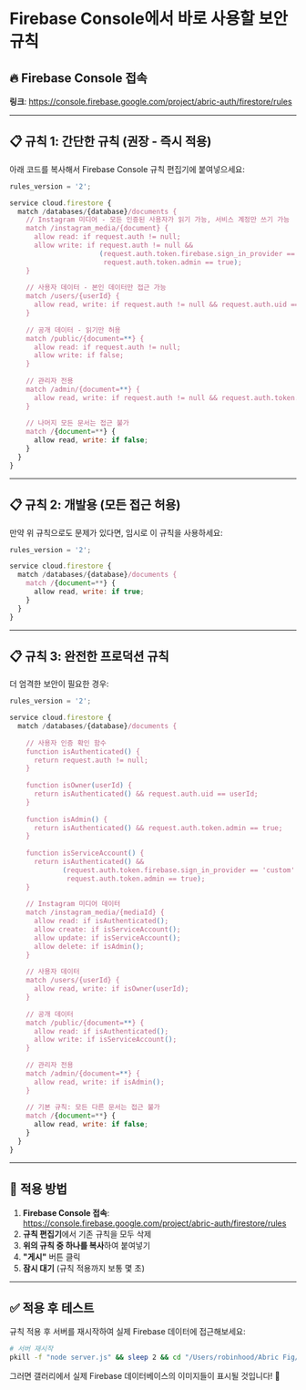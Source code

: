 # Firebase Console에서 바로 사용할 보안 규칙

## 🔥 Firebase Console 접속
**링크**: https://console.firebase.google.com/project/abric-auth/firestore/rules

---

## 📋 규칙 1: 간단한 규칙 (권장 - 즉시 적용)

아래 코드를 복사해서 Firebase Console 규칙 편집기에 붙여넣으세요:

```javascript
rules_version = '2';

service cloud.firestore {
  match /databases/{database}/documents {
    // Instagram 미디어 - 모든 인증된 사용자가 읽기 가능, 서비스 계정만 쓰기 가능
    match /instagram_media/{document} {
      allow read: if request.auth != null;
      allow write: if request.auth != null && 
                      (request.auth.token.firebase.sign_in_provider == 'custom' || 
                       request.auth.token.admin == true);
    }
    
    // 사용자 데이터 - 본인 데이터만 접근 가능
    match /users/{userId} {
      allow read, write: if request.auth != null && request.auth.uid == userId;
    }
    
    // 공개 데이터 - 읽기만 허용
    match /public/{document=**} {
      allow read: if request.auth != null;
      allow write: if false;
    }
    
    // 관리자 전용
    match /admin/{document=**} {
      allow read, write: if request.auth != null && request.auth.token.admin == true;
    }
    
    // 나머지 모든 문서는 접근 불가
    match /{document=**} {
      allow read, write: if false;
    }
  }
}
```

---

## 📋 규칙 2: 개발용 (모든 접근 허용)

만약 위 규칙으로도 문제가 있다면, 임시로 이 규칙을 사용하세요:

```javascript
rules_version = '2';

service cloud.firestore {
  match /databases/{database}/documents {
    match /{document=**} {
      allow read, write: if true;
    }
  }
}
```

---

## 📋 규칙 3: 완전한 프로덕션 규칙

더 엄격한 보안이 필요한 경우:

```javascript
rules_version = '2';

service cloud.firestore {
  match /databases/{database}/documents {
    
    // 사용자 인증 확인 함수
    function isAuthenticated() {
      return request.auth != null;
    }
    
    function isOwner(userId) {
      return isAuthenticated() && request.auth.uid == userId;
    }
    
    function isAdmin() {
      return isAuthenticated() && request.auth.token.admin == true;
    }
    
    function isServiceAccount() {
      return isAuthenticated() && 
             (request.auth.token.firebase.sign_in_provider == 'custom' ||
              request.auth.token.admin == true);
    }
    
    // Instagram 미디어 데이터
    match /instagram_media/{mediaId} {
      allow read: if isAuthenticated();
      allow create: if isServiceAccount();
      allow update: if isServiceAccount();
      allow delete: if isAdmin();
    }
    
    // 사용자 데이터
    match /users/{userId} {
      allow read, write: if isOwner(userId);
    }
    
    // 공개 데이터
    match /public/{document=**} {
      allow read: if isAuthenticated();
      allow write: if isServiceAccount();
    }
    
    // 관리자 전용
    match /admin/{document=**} {
      allow read, write: if isAdmin();
    }
    
    // 기본 규칙: 모든 다른 문서는 접근 불가
    match /{document=**} {
      allow read, write: if false;
    }
  }
}
```

---

## 🚀 적용 방법

1. **Firebase Console 접속**: https://console.firebase.google.com/project/abric-auth/firestore/rules
2. **규칙 편집기**에서 기존 규칙을 모두 삭제
3. **위의 규칙 중 하나를 복사**하여 붙여넣기
4. **"게시"** 버튼 클릭
5. **잠시 대기** (규칙 적용까지 보통 몇 초)

---

## ✅ 적용 후 테스트

규칙 적용 후 서버를 재시작하여 실제 Firebase 데이터에 접근해보세요:

```bash
# 서버 재시작
pkill -f "node server.js" && sleep 2 && cd "/Users/robinhood/Abric Fig/server" && node server.js
```

그러면 갤러리에서 실제 Firebase 데이터베이스의 이미지들이 표시될 것입니다! 🎉
